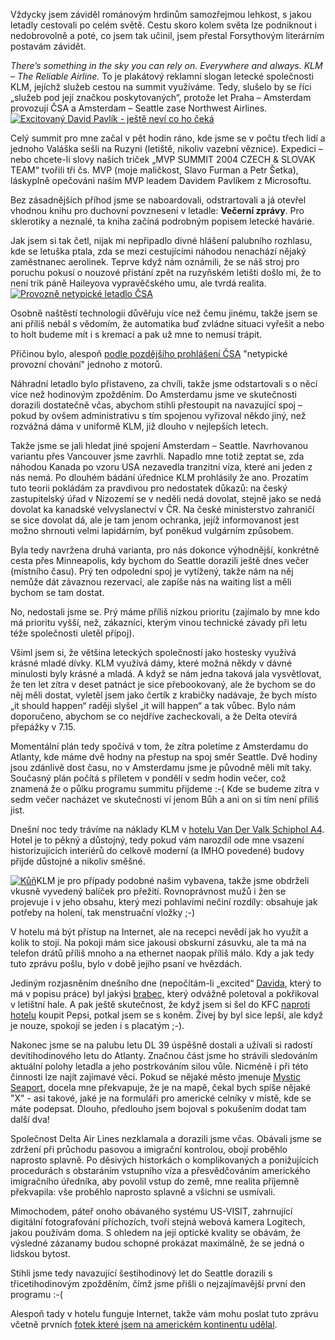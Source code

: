<!-- dcterms:identifier = riderweblog#146 -->
<!-- dcterms:title = Praha - Amsterdam - Atlanta - Seattle: Konečně na místě -->
<!-- np9:categoryId = 1 -->
<!-- x4w:category = Koně -->
<!-- np9:authorId = 1 -->
<!-- np9:authorEmail = michal.valasek@altairis.cz -->
<!-- dcterms:creator = Michal Altair Valášek -->
<!-- dcterms:created = 2004-04-06T08:04:14+02:00 -->
<!-- dcterms:date = 2004-04-06T08:04:14+02:00 -->

Vždycky jsem záviděl románovým hrdinům samozřejmou lehkost, s jakou letadly cestovali po celém světě. Cestu skoro kolem světa lze podniknout i nedobrovolně a poté, co jsem tak učinil, jsem přestal Forsythovým literárním postavám závidět.

*There’s something in the sky you can rely on. Everywhere and always. KLM – The Reliable Airline.* To je plakátový reklamní slogan letecké společnosti KLM, jejíchž služeb cestou na summit využíváme. Tedy, slušelo by se říci „služeb pod její značkou poskytovaných“, protože let Praha – Amsterdam provozují ČSA a Amsterdam – Seattle zase Northwest Airlines.
[![Excitovaný David Pavlík - ještě neví co ho čeká](http://gallery.rider.cz/Events/Microsoft/MVP_Summit_2004/20040404-060234-0000.jpg?w=200)](http://gallery.rider.cz/Events/Microsoft/MVP_Summit_2004/20040404-060234-0000.jpg.xhtml.cs) 

Celý summit pro mne začal v pět hodin ráno, kde jsme se v počtu třech lidí a jednoho Valáška sešli na Ruzyni (letiště, nikoliv vazební věznice). Expedici – nebo chcete-li slovy našich triček „MVP SUMMIT 2004 CZECH & SLOVAK TEAM“ tvořili tři čs. MVP (moje maličkost, Slavo Furman a Petr Šetka), láskyplně opečováni naším MVP leadem Davidem Pavlíkem z Microsoftu.

Bez zásadnějších příhod jsme se naboardovali, odstrartovali a já otevřel vhodnou knihu pro duchovní povznesení v letadle: **Večerní zprávy**. Pro sklerotiky a neznalé, ta kniha začíná podrobným popisem letecké havárie.

Jak jsem si tak četl, nijak mi nepřipadlo divné hlášení palubního rozhlasu, kde se letuška ptala, zda se mezi cestujícími náhodou nenachází nějaký zaměstnanec aerolinek. Teprve když nám oznámili, že se náš stroj pro poruchu pokusí o nouzové přistání zpět na ruzyňském letišti došlo mi, že to není trik páně Haileyova vypravěčského umu, ale tvrdá realita.
[![Provozně netypické letadlo ČSA](http://gallery.rider.cz/Events/Microsoft/MVP_Summit_2004/20040404-081228-0000.jpg?h=150)](http://gallery.rider.cz/Events/Microsoft/MVP_Summit_2004/20040404-081228-0000.jpg.xhtml.cs) 

Osobně naštěstí technologii důvěřuju více než čemu jinému, takže jsem se ani příliš nebál s vědomím, že automatika buď zvládne situaci vyřešit a nebo to holt budeme mít i s kremací a pak už mne to nemusí trápit.

Přičinou bylo, alespoň [podle pozdějšího prohlášení ČSA](http://www.ceskenoviny.cz/index_view.php?id=59846) "netypické provozní chování" jednoho z motorů.

Náhradní letadlo bylo přistaveno, za chvíli, takže jsme odstartovali s o něcí více než hodinovým zpožděním. Do Amsterdamu jsme ve skutečnosti dorazili dostatečně včas, abychom stihli přestoupit na navazující spoj – pokud by ovšem administrativu s tím spojenou vyřizoval někdo jiný, než rozvážná dáma v uniformě KLM, již dlouho v nejlepších letech.

Takže jsme se jali hledat jiné spojení Amsterdam – Seattle. Navrhovanou variantu přes Vancouver jsme zavrhli. Napadlo mne totiž zeptat se, zda náhodou Kanada po vzoru USA nezavedla tranzitní víza, které ani jeden z nás nemá. Po dlouhém bádání úřednice KLM prohlásily že ano. Prozatím tuto teorii pokládám za pravdivou pro nedostatek důkazů: na český zastupitelský úřad v Nizozemí se v neděli nedá dovolat, stejně jako se nedá dovolat ka kanadské velvyslanectví v ČR. Na české ministerstvo zahraničí se sice dovolat dá, ale je tam jenom ochranka, jejíž informovanost jest možno shrnouti velmi lapidárním, byť poněkud vulgárním způsobem.

Byla tedy navržena druhá varianta, pro nás dokonce výhodnější, konkrétně cesta přes Minneapolis, kdy bychom do Seattle dorazili ještě dnes večer (místního času). Prý ten odpolední spoj je vytížený, takže nám na něj nemůže dát závaznou rezervaci, ale zapíše nás na waiting list a měli bychom se tam dostat.

No, nedostali jsme se. Prý máme příliš nízkou prioritu (zajímalo by mne kdo má prioritu vyšší, než, zákazníci, kterým vinou technické závady při letu téže společnosti uletěl přípoj).

Všiml jsem si, že většina leteckých společností jako hostesky využívá krásné mladé dívky. KLM využívá dámy, které možná někdy v dávné minulosti byly krásné a mladá. A když se nám jedna taková jala vysvětlovat, že ten let zítra v deset patnáct je sice přebookovaný, ale že bychom se do něj měli dostat, vyletěl jsem jako čertík z krabičky nadávaje, že bych místo „it should happen“ raději slyšel „it will happen“ a tak vůbec. Bylo nám doporučeno, abychom se co nejdříve zacheckovali, a že Delta otevírá přepážky v 7.15.

Momentální plán tedy spočívá v tom, že zítra poletíme z Amsterdamu do Atlanty, kde máme dvě hodny na přestup na spoj směr Seattle. Dvě hodiny jsou zdánlivě dost času, no v Amsterdamu jsme je původně měli mít taky. Současný plán počítá s příletem v pondělí v sedm hodin večer, což znamená že o půlku programu summitu přijdeme :-( Kde se budeme zítra v sedm večer nacházet ve skutečnosti ví jenom Bůh a ani on si tím není příliš jist.

Dnešní noc tedy trávíme na náklady KLM v [hotelu Van Der Valk Schiphol A4](http://gallery.rider.cz/Events/Microsoft/MVP_Summit_2004/20040404-200218-0000.jpg.xhtml.cs). Hotel je to pěkný a důstojný, tedy pokud vám narozdíl ode mne vsazení historizujících interiérů do celkově moderní (a IMHO povedené) budovy přijde důstojné a nikoliv směšné.

[![Kůň](http://gallery.rider.cz/Events/Microsoft/MVP_Summit_2004/20040404-193012-0000.jpg?w=200)](http://gallery.rider.cz/Events/Microsoft/MVP_Summit_2004/20040404-193012-0000.jpg.xhtml.cs)KLM je pro případy podobné našim vybavena, takže jsme obdrželi vkusně vyvedený balíček pro přežití. Rovnoprávnost mužů i žen se projevuje i v jeho obsahu, který mezi pohlavími nečiní rozdíly: obsahuje jak potřeby na holení, tak menstruační vložky ;-)

V hotelu má být přístup na Internet, ale na recepci nevědí jak ho využít a kolik to stojí. Na pokoji mám sice jakousi obskurní zásuvku, ale ta má na telefon drátů příliš mnoho a na ethernet naopak příliš málo. Kdy a jak tedy tuto zprávu pošlu, bylo v době jejího psaní ve hvězdách.

Jediným rozjasněním dnešního dne (nepočítám-li „excited“ [Davida](http://gallery.rider.cz/Events/Microsoft/MVP_Summit_2004/20040404-123728-0000.jpg.xhtml.cs), který to má v popisu práce) byl jakýsi [brabec](http://gallery.rider.cz/Events/Microsoft/MVP_Summit_2004/20040404-123652-0000.jpg.xhtml.cs), který odvážně poletoval a pokřikoval v letištní hale. A pak ještě skutečnost, že když jsem si šel do KFC [naproti hotelu](http://gallery.rider.cz/Events/Microsoft/MVP_Summit_2004/20040404-200128-0000.jpg.xhtml.cs) koupit Pepsi, potkal jsem se s koněm. Živej by byl sice lepší, ale když je nouze, spokojí se jeden i s placatým ;-).

Nakonec jsme se na palubu letu DL 39 úspěšně dostali a užívali si radostí devítihodinového letu do Atlanty. Značnou část jsme ho strávili sledováním aktuální polohy letadla a jeho postrkováním silou vůle. Nicméně i při této činnosti lze najít zajímavé věci. Pokud se nějaké město jmenuje [Mystic Seaport](http://gallery.rider.cz/Events/Microsoft/MVP_Summit_2004/20040405-175436-0000.jpg.xhtml.cs), docela mne překvapuje, že je na mapě, čekal bych spíše nějaké "X" - asi takové, jaké je na formuláři pro americké celníky v místě, kde se máte podepsat. Dlouho, předlouho jsem bojoval s pokušením dodat tam další dva!

Společnost Delta Air Lines nezklamala a dorazili jsme včas. Obávali jsme se zdržení při průchodu pasovou a imigrační kontrolou, obojí proběhlo naprosto splavně. Po děsivých historkách o komplikovaných a ponižujících procedurách s obstaráním vstupního víza a přesvědčováním amerického imigračního úředníka, aby povolil vstup do země, mne realita příjemně překvapila: vše proběhlo naprosto splavně a všichni se usmívali.

Mimochodem, páteř onoho obávaného systému US-VISIT, zahrnující digitální fotografování příchozích, tvoří stejná webová kamera Logitech, jakou používám doma. S ohledem na její optické kvality se obávám, že výsledné zázanamy budou schopné prokázat maximálně, že se jedná o lidskou bytost.

Stihli jsme tedy navazující šestihodinový let do Seattle dorazili s třicetihodinovým zpožděním, čímž jsme přišli o nejzajímavější první den programu :-(

Alespoň tady v hotelu funguje Internet, takže vám mohu poslat tuto zprávu včetně prvních [fotek které jsem na americkém kontinentu udělal](http://gallery.rider.cz/Events/Microsoft/MVP_Summit_2004/default.xhtml.cs).